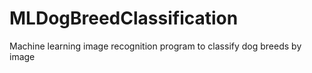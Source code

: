 # MLDogBreedClassification
Machine learning image recognition program to classify dog breeds by image
